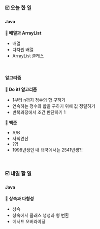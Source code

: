 ### ☑️  오늘 한 일
#### Java
<strong>📌 배열과 ArrayList</strong>
  - 배열
  - 다차원 배열
  - ArrayList 클래스 

<br>

#### 알고리즘
<strong>📖 Do it! 알고리즘</strong>
  - 1부터 n까지 정수의 합 구하기
  - 연속하는 정수의 합을 구하기 위해 값 정렬하기
  - 반복과정에서 조건 판단하기 1

<strong>🥉 백준</strong>
  - A/B
  - 사칙연산
  - ??!
  - 1998년생인 내 태국에서는 2541년생?!

<br>

### ☑️  내일 할 일
#### Java
<strong>📌 상속과 다형성</strong>
  - 상속
  - 상속에서 클래스 생성과 형 변환
  - 메서드 오버라이딩